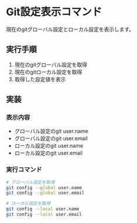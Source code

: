 # Git設定表示コマンド

現在のgitグローバル設定とローカル設定を表示します。

## 実行手順

1. 現在のgitグローバル設定を取得
2. 現在のgitローカル設定を取得
3. 取得した設定値を表示

## 実装

### 表示内容
- グローバル設定のgit user.name
- グローバル設定のgit user.email
- ローカル設定のgit user.name
- ローカル設定のgit user.email

### 実行コマンド
```bash
# グローバル設定を取得
git config --global user.name
git config --global user.email

# ローカル設定を取得
git config --local user.name
git config --local user.email
```